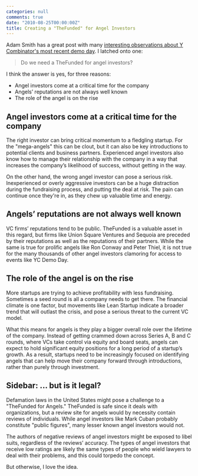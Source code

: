 ```yaml
---
categories: null
comments: true
date: "2010-08-25T00:00:00Z"
title: Creating a "TheFunded" for Angel Investors
---
```


Adam Smith has a great post with many [interesting observations about Y Combinator's most recent demo day](http://blog.adamsmith.cc/2010/08/thoughts-after-y-combinator-demo-day.html).  I latched onto one:

> Do we need a TheFunded for angel investors?

I think the answer is yes, for three reasons:

* Angel investors come at a critical time for the company
* Angels’ reputations are not always well known
* The role of the angel is on the rise

## Angel investors come at a critical time for the company

The right investor can bring critical momentum to a fledgling startup.  For the "mega-angels" this can be clout, but it can also be key introductions to potential clients and business partners.  Experienced angel investors also know how to manage their relationship with the company in a way that increases the company’s likelihood of success, without getting in the way.

On the other hand, the wrong angel investor can pose a serious risk.  Inexperienced or overly aggressive investors can be a huge distraction during the fundraising process, and putting the deal at risk.  The pain can continue once they're in, as they chew up valuable time and energy.

## Angels’ reputations are not always well known

VC firms’ reputations tend to be public.  TheFunded is a valuable asset in this regard, but firms like Union Square Ventures and Sequoia are preceded by their reputations as well as the reputations of their partners.  While the same is true for prolific angels like Ron Conway and Peter Thiel, it is not true for the many thousands of other angel investors clamoring for access to events like YC Demo Day.

## The role of the angel is on the rise

More startups are trying to achieve profitability with less fundraising.  Sometimes a seed round is all a company needs to get there.  The financial climate is one factor, but movements like Lean Startup indicate a broader trend that will outlast the crisis, and pose a serious threat to the current VC model.

What this means for angels is they play a bigger overall role over the lifetime of the company.  Instead of getting crammed down across Series A, B and C rounds, where VCs take control via equity and board seats, angels can expect to hold significant equity positions for a long period of a startup’s growth.  As a result, startups need to be increasingly focused on identifying angels that can help move their company forward through introductions, rather than purely through investment.

## Sidebar: ... but is it legal?

Defamation laws in the United States might pose a challenge to a "TheFunded for Angels."  TheFunded is safe since it deals with organizations, but a review site for angels would by necessity contain reviews of individuals.  While angel investors like Mark Cuban probably constitute "public figures", many lesser known angel investors would not.

The authors of negative reviews of angel investors might be exposed to libel suits, regardless of the reviews’ accuracy.  The types of angel investors that receive low ratings are likely the same types of people who wield lawyers to deal with their problems, and this could torpedo the concept.

But otherwise, I love the idea.
